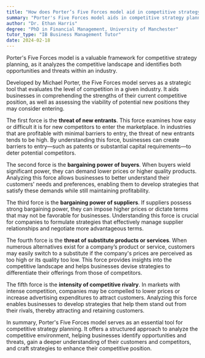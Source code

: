```yaml
---
title: "How does Porter’s Five Forces model aid in competitive strategy planning?"
summary: "Porter's Five Forces model aids in competitive strategy planning by analysing the competitive environment and identifying opportunities and threats."
author: "Dr. Ethan Harris"
degree: "PhD in Financial Management, University of Manchester"
tutor_type: "IB Business Management Tutor"
date: 2024-02-18
---
```


Porter's Five Forces model is a valuable framework for competitive strategy planning, as it analyzes the competitive landscape and identifies both opportunities and threats within an industry.

Developed by Michael Porter, the Five Forces model serves as a strategic tool that evaluates the level of competition in a given industry. It aids businesses in comprehending the strengths of their current competitive position, as well as assessing the viability of potential new positions they may consider entering.

The first force is the **threat of new entrants**. This force examines how easy or difficult it is for new competitors to enter the marketplace. In industries that are profitable with minimal barriers to entry, the threat of new entrants tends to be high. By understanding this force, businesses can create barriers to entry—such as patents or substantial capital requirements—to deter potential competitors.

The second force is the **bargaining power of buyers**. When buyers wield significant power, they can demand lower prices or higher quality products. Analyzing this force allows businesses to better understand their customers' needs and preferences, enabling them to develop strategies that satisfy these demands while still maintaining profitability.

The third force is the **bargaining power of suppliers**. If suppliers possess strong bargaining power, they can impose higher prices or dictate terms that may not be favorable for businesses. Understanding this force is crucial for companies to formulate strategies that effectively manage supplier relationships and negotiate more advantageous terms.

The fourth force is the **threat of substitute products or services**. When numerous alternatives exist for a company’s product or service, customers may easily switch to a substitute if the company's prices are perceived as too high or its quality too low. This force provides insights into the competitive landscape and helps businesses devise strategies to differentiate their offerings from those of competitors.

The fifth force is the **intensity of competitive rivalry**. In markets with intense competition, companies may be compelled to lower prices or increase advertising expenditures to attract customers. Analyzing this force enables businesses to develop strategies that help them stand out from their rivals, thereby attracting and retaining customers.

In summary, Porter's Five Forces model serves as an essential tool for competitive strategy planning. It offers a structured approach to analyze the competitive environment, helping businesses identify opportunities and threats, gain a deeper understanding of their customers and competitors, and craft strategies to enhance their competitive position.
    